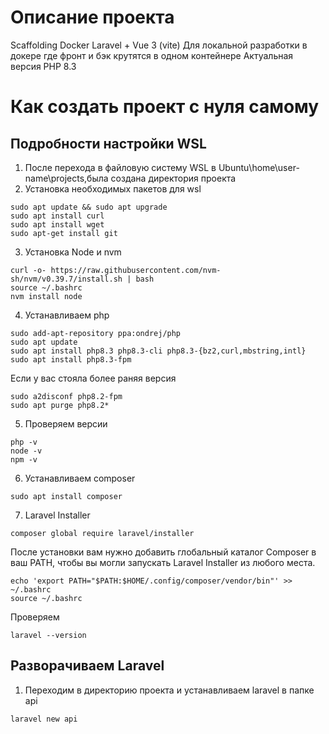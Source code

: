 # Описание проекта

Scaffolding Docker Laravel + Vue 3 (vite)
Для локальной разработки в докере где фронт и бэк крутятся в одном контейнере
Актуальная версия PHP 8.3

# Как создать проект с нуля самому

## Подробности настройки WSL

1. После перехода в файловую систему WSL в Ubuntu\home\user-name\projects,была создана директория проекта
2. Установка необходимых пакетов для wsl

```
sudo apt update && sudo apt upgrade
sudo apt install curl
sudo apt install wget
sudo apt-get install git
```

3. Установка Node и nvm

```
curl -o- https://raw.githubusercontent.com/nvm-sh/nvm/v0.39.7/install.sh | bash
source ~/.bashrc
nvm install node
```

4. Устанавливаем php

```
sudo add-apt-repository ppa:ondrej/php
sudo apt update
sudo apt install php8.3 php8.3-cli php8.3-{bz2,curl,mbstring,intl}
sudo apt install php8.3-fpm
```

Если у вас стояла более раняя версия

```
sudo a2disconf php8.2-fpm
sudo apt purge php8.2*
```

5. Проверяем версии

```
php -v
node -v
npm -v
```

6. Устанавливаем composer

```
sudo apt install composer
```

7.  Laravel Installer

```
composer global require laravel/installer
```

После установки вам нужно добавить глобальный каталог Composer в ваш PATH, чтобы вы могли запускать Laravel Installer из любого места.

```
echo 'export PATH="$PATH:$HOME/.config/composer/vendor/bin"' >> ~/.bashrc
source ~/.bashrc
```

Проверяем

```
laravel --version
```

## Разворачиваем Laravel

1. Переходим в директорию проекта и устанавливаем laravel в папке api

```
laravel new api
```
